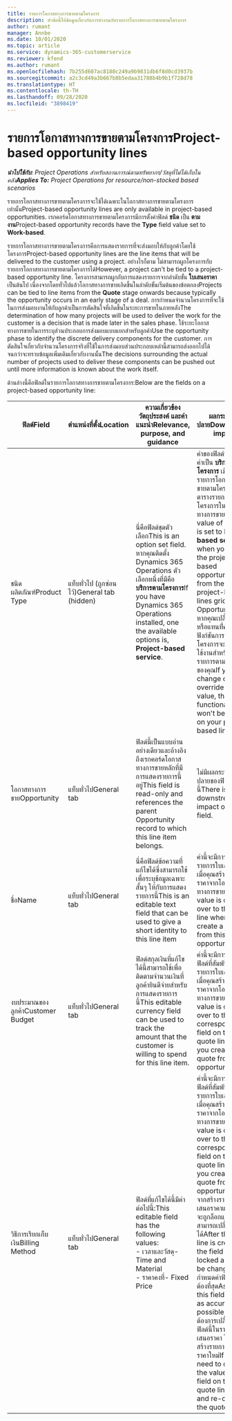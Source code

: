 ```yaml
---
title: รายการโอกาสทางการขายตามโครงการ
description: หัวข้อนี้ให้ข้อมูลเกี่ยวกับการทำงานกับรายการโอกาสทางการขายตามโครงการ
author: rumant
manager: Annbe
ms.date: 10/01/2020
ms.topic: article
ms.service: dynamics-365-customerservice
ms.reviewer: kfend
ms.author: rumant
ms.openlocfilehash: 7b255d607ac8180c249a9b9831db6f8d0cd3937b
ms.sourcegitcommit: a2c3cd49a3b667b8b5edaa31788b4b9b1f728d78
ms.translationtype: HT
ms.contentlocale: th-TH
ms.lasthandoff: 09/28/2020
ms.locfileid: "3898419"
---
```

# <a name="project-based-opportunity-lines"></a><span data-ttu-id="530f4-103">รายการโอกาสทางการขายตามโครงการ</span><span class="sxs-lookup"><span data-stu-id="530f4-103">Project-based opportunity lines</span></span>

<span data-ttu-id="530f4-104">_**นำไปใช้กับ:** Project Operations สำหรับสถานการณ์ตามทรัพยากร/วัสดุที่ไม่ได้เก็บในคลัง_</span><span class="sxs-lookup"><span data-stu-id="530f4-104">_**Applies To:** Project Operations for resource/non-stocked based scenarios_</span></span>


<span data-ttu-id="530f4-105">รายการโอกาสทางการขายตามโครงการจะใช้ได้เฉพาะในโอกาสทางการขายตามโครงการเท่านั้น</span><span class="sxs-lookup"><span data-stu-id="530f4-105">Project-based opportunity lines are only available in project-based opportunities.</span></span> <span data-ttu-id="530f4-106">เรกคอร์ดโอกาสทางการขายตามโครงการมีการตั้งค่าฟิลด์ **ชนิด** เป็น **ตามงาน**</span><span class="sxs-lookup"><span data-stu-id="530f4-106">Project-based opportunity records have the **Type** field value set to **Work-based**.</span></span>

<span data-ttu-id="530f4-107">รายการโอกาสทางการขายตามโครงการคือการแสดงรายการที่จะส่งมอบให้กับลูกค้าโดยใช้โครงการ</span><span class="sxs-lookup"><span data-stu-id="530f4-107">Project-based opportunity lines are the line items that will be delivered to the customer using a project.</span></span> <span data-ttu-id="530f4-108">อย่างไรก็ตาม ไม่สามารถผูกโครงการกับรายการโอกาสทางการขายตามโครงการได้</span><span class="sxs-lookup"><span data-stu-id="530f4-108">However, a project can't be tied to a project-based opportunity line.</span></span> <span data-ttu-id="530f4-109">โครงการสามารถผูกกับการแสดงรายการจากลำดับขั้น **ใบเสนอราคา** เป็นต้นไป เนื่องจากโดยทั่วไปแล้วโอกาสทางการขายเกิดขึ้นในลำดับขั้นเริ่มต้นของข้อตกลง</span><span class="sxs-lookup"><span data-stu-id="530f4-109">Projects can be tied to line items from the **Quote** stage onwards because typically the opportunity occurs in an early stage of a deal.</span></span> <span data-ttu-id="530f4-110">การกำหนดจำนวนโครงการที่จะใช้ในการส่งมอบงานให้กับลูกค้าเป็นการตัดสินใจที่เกิดขึ้นในระยะการขายในภายหลัง</span><span class="sxs-lookup"><span data-stu-id="530f4-110">The determination of how many projects will be used to deliver the work for the customer is a decision that is made later in the sales phase.</span></span> <span data-ttu-id="530f4-111">ใช้ระยะโอกาสทางการขายในการระบุส่วนประกอบการส่งมอบแบบแยกสำหรับลูกค้า</span><span class="sxs-lookup"><span data-stu-id="530f4-111">Use the opportunity phase to identify the discrete delivery components for the customer.</span></span> <span data-ttu-id="530f4-112">การตัดสินใจเกี่ยวกับจำนวนโครงการจริงที่ใช้ในการส่งมอบส่วนประกอบเหล่านี้สามารถส่งออกไปได้จนกว่าจะทราบข้อมูลเพิ่มเติมเกี่ยวกับงานนั้น</span><span class="sxs-lookup"><span data-stu-id="530f4-112">The decisions surrounding the actual number of projects used to deliver these components can be pushed out until more information is known about the work itself.</span></span>

<span data-ttu-id="530f4-113">ด้านล่างนี้คือฟิลด์ในรายการโอกาสทางการขายตามโครงการ:</span><span class="sxs-lookup"><span data-stu-id="530f4-113">Below are the fields on a project-based opportunity line:</span></span>

| <span data-ttu-id="530f4-114">**ฟิลด์**</span><span class="sxs-lookup"><span data-stu-id="530f4-114">**Field**</span></span> | <span data-ttu-id="530f4-115">**ตำแหน่งที่ตั้ง**</span><span class="sxs-lookup"><span data-stu-id="530f4-115">**Location**</span></span> | <span data-ttu-id="530f4-116">**ความเกี่ยวข้อง วัตถุประสงค์ และคำแนะนำ**</span><span class="sxs-lookup"><span data-stu-id="530f4-116">**Relevance, purpose, and guidance**</span></span> | <span data-ttu-id="530f4-117">**ผลกระทบขั้นปลาย**</span><span class="sxs-lookup"><span data-stu-id="530f4-117">**Downstream impact**</span></span> |
| --- | --- | --- | --- |
| <span data-ttu-id="530f4-118">ชนิดผลิตภัณฑ์</span><span class="sxs-lookup"><span data-stu-id="530f4-118">Product Type</span></span> | <span data-ttu-id="530f4-119">แท็บทั่วไป (ถูกซ่อนไว้)</span><span class="sxs-lookup"><span data-stu-id="530f4-119">General tab (hidden)</span></span> | <span data-ttu-id="530f4-120">นี่คือฟิลด์ชุดตัวเลือก</span><span class="sxs-lookup"><span data-stu-id="530f4-120">This is an option set field.</span></span> <span data-ttu-id="530f4-121">หากคุณติดตั้ง Dynamics 365 Operations ตัวเลือกหนึ่งที่มีคือ **บริการตามโครงการ**</span><span class="sxs-lookup"><span data-stu-id="530f4-121">If you have Dynamics 365 Operations installed, one the available options is, **Project-based service**.</span></span>  | <span data-ttu-id="530f4-122">ค่าของฟิลด์นี้มีการตั้งค่าเป็น **บริการตามโครงการ** เมื่อคุณสร้างรายการโอกาสทางการขายตามโครงการจากตารางรายการตามโครงการในโอกาสทางการขาย</span><span class="sxs-lookup"><span data-stu-id="530f4-122">The value of this field is set to **Project-based service** when you create the project-based opportunity line from the project-based lines grid on the Opportunity.</span></span> <br> <span data-ttu-id="530f4-123">หากคุณเปลี่ยนแปลงหรือแทนที่่ค่านี้ ฟังก์ชันการทำงานของโครงการจะไม่ถูกเปิดใช้งานสำหรับการแสดงรายการตามโครงการของคุณ</span><span class="sxs-lookup"><span data-stu-id="530f4-123">If you change or override this value, the project functionality won't be enabled on your project-based line items.</span></span> |
| <span data-ttu-id="530f4-124">โอกาสทางการขาย</span><span class="sxs-lookup"><span data-stu-id="530f4-124">Opportunity</span></span> | <span data-ttu-id="530f4-125">แท็บทั่วไป</span><span class="sxs-lookup"><span data-stu-id="530f4-125">General tab</span></span> | <span data-ttu-id="530f4-126">ฟิลด์นี้เป็นแบบอ่านอย่างเดียวและอ้างอิงถึงเรกคอร์ดโอกาสทางการขายหลักที่มีการแสดงรายการนี้อยู่</span><span class="sxs-lookup"><span data-stu-id="530f4-126">This field is read-only and references the parent Opportunity record to which this line item belongs.</span></span> | <span data-ttu-id="530f4-127">ไม่มีผลกระทบขั้นปลายของฟิลด์นี้</span><span class="sxs-lookup"><span data-stu-id="530f4-127">There is no downstream impact of this field.</span></span> |
| <span data-ttu-id="530f4-128">ชื่อ</span><span class="sxs-lookup"><span data-stu-id="530f4-128">Name</span></span> | <span data-ttu-id="530f4-129">แท็บทั่วไป</span><span class="sxs-lookup"><span data-stu-id="530f4-129">General tab</span></span> | <span data-ttu-id="530f4-130">นี่คือฟิลด์ข้อความที่แก้ไขได้ซึ่งสามารถใช้เพื่อระบุข้อมูลเฉพาะสั้นๆ ให้กับการแสดงรายการนี้</span><span class="sxs-lookup"><span data-stu-id="530f4-130">This is an editable text field that can be used to give a short identity to this line item</span></span> | <span data-ttu-id="530f4-131">ค่านี้จะมีการส่งไปยังรายการใบเสนอราคาเมื่อคุณสร้างใบเสนอราคาจากโอกาสทางการขายนี้</span><span class="sxs-lookup"><span data-stu-id="530f4-131">This value is carried over to the quote line when you create a quote from this opportunity</span></span> |
| <span data-ttu-id="530f4-132">งบประมาณของลูกค้า</span><span class="sxs-lookup"><span data-stu-id="530f4-132">Customer Budget</span></span> | <span data-ttu-id="530f4-133">แท็บทั่วไป</span><span class="sxs-lookup"><span data-stu-id="530f4-133">General tab</span></span> | <span data-ttu-id="530f4-134">ฟิลด์สกุลเงินที่แก้ไขได้นี้สามารถใช้เพื่อติดตามจำนวนเงินที่ลูกค้ายินดีจ่ายสำหรับการแสดงรายการนี้</span><span class="sxs-lookup"><span data-stu-id="530f4-134">This editable currency field can be used to track the amount that the customer is willing to spend for this line item.</span></span> | <span data-ttu-id="530f4-135">ค่านี้จะมีการส่งไปยังฟิลด์ที่สัมพันธ์กันในรายการใบเสนอราคาเมื่อคุณสร้างใบเสนอราคาจากโอกาสทางการขายนี้</span><span class="sxs-lookup"><span data-stu-id="530f4-135">This value is carried over to the corresponding field on the quote line when you create a quote from this opportunity</span></span> |
| <span data-ttu-id="530f4-136">วิธีการเรียกเก็บเงิน</span><span class="sxs-lookup"><span data-stu-id="530f4-136">Billing Method</span></span> | <span data-ttu-id="530f4-137">แท็บทั่วไป</span><span class="sxs-lookup"><span data-stu-id="530f4-137">General tab</span></span> | <span data-ttu-id="530f4-138">ฟิลด์ที่แก้ไขได้นี้มีค่าต่อไปนี้:</span><span class="sxs-lookup"><span data-stu-id="530f4-138">This editable field has the following values:</span></span></br><span data-ttu-id="530f4-139">- เวลาและวัสดุ</span><span class="sxs-lookup"><span data-stu-id="530f4-139">- Time and Material</span></span></br><span data-ttu-id="530f4-140">- ราคาคงที่</span><span class="sxs-lookup"><span data-stu-id="530f4-140">- Fixed Price</span></span> | <span data-ttu-id="530f4-141">ค่านี้จะมีการส่งไปยังฟิลด์ที่สัมพันธ์กันในรายการใบเสนอราคาเมื่อคุณสร้างใบเสนอราคาจากโอกาสทางการขายนี้</span><span class="sxs-lookup"><span data-stu-id="530f4-141">This value is carried over to the corresponding field on the quote line when you create a quote from this opportunity.</span></span> <span data-ttu-id="530f4-142">หลังจากสร้างรายการใบเสนอราคาแล้ว ฟิลด์นี้จะถูกล็อกและไม่สามารถเปลี่ยนแปลงได้</span><span class="sxs-lookup"><span data-stu-id="530f4-142">After the quote line is created, the field is locked and can't be changed.</span></span> <span data-ttu-id="530f4-143">กำหนดค่าฟิลด์นี้ให้ถูกต้องที่สุด</span><span class="sxs-lookup"><span data-stu-id="530f4-143">Assign this field value as accurately as possible.</span></span> <span data-ttu-id="530f4-144">หากคุณต้องการเปลี่ยนค่าของฟิลด์นี้ในรายการใบเสนอราคา ให้ลบและสร้างรายการใบเสนอราคาใหม่</span><span class="sxs-lookup"><span data-stu-id="530f4-144">If you need to change the value of this field on the quote line, delete and re-create the quote line.</span></span> |
